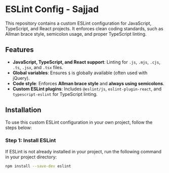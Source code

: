 # ESLint Config - Sajjad

This repository contains a custom ESLint configuration for JavaScript, TypeScript, and React projects. It enforces clean coding standards, such as Allman brace style, semicolon usage, and proper TypeScript linting.

## Features
- **JavaScript, TypeScript, and React support**: Linting for `.js`, `.mjs`, `.cjs`, `.ts`, `.jsx`, and `.tsx` files.
- **Global variables**: Ensures `$` is globally available (often used with jQuery).
- **Code style**: Enforces **Allman brace style** and **always using semicolons**.
- **Custom ESLint plugins**: Includes `@eslint/js`, `eslint-plugin-react`, and `typescript-eslint` for TypeScript linting.

## Installation

To use this custom ESLint configuration in your own project, follow the steps below:

### Step 1: Install ESLint

If ESLint is not already installed in your project, run the following command in your project directory:

```bash
npm install --save-dev eslint
